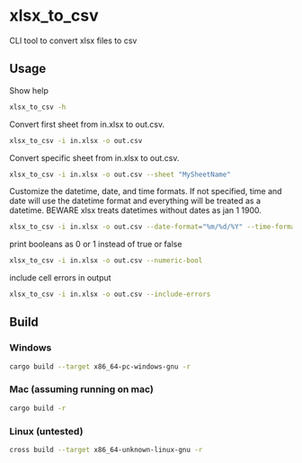 # xlsx_to_csv

CLI tool to convert xlsx files to csv

## Usage

Show help

```bash
xlsx_to_csv -h
```

Convert first sheet from in.xlsx to out.csv.

```bash
xlsx_to_csv -i in.xlsx -o out.csv
```

Convert specific sheet from in.xlsx to out.csv.

```bash
xlsx_to_csv -i in.xlsx -o out.csv --sheet "MySheetName"
```

Customize the datetime, date, and time formats. If not specified, time and date will use the datetime format and everything will be treated as a datetime. BEWARE xlsx treats datetimes without dates as jan 1 1900.

```bash
xlsx_to_csv -i in.xlsx -o out.csv --date-format="%m/%d/%Y" --time-format="%r" --datetime-format="%m/%d/%Y %r"
```

print booleans as 0 or 1 instead of true or false

```bash
xlsx_to_csv -i in.xlsx -o out.csv --numeric-bool
```

include cell errors in output

```bash
xlsx_to_csv -i in.xlsx -o out.csv --include-errors
```

## Build

### Windows

```bash
cargo build --target x86_64-pc-windows-gnu -r
```

### Mac (assuming running on mac)

```bash
cargo build -r
```

### Linux (untested)

```bash
cross build --target x86_64-unknown-linux-gnu -r
```
